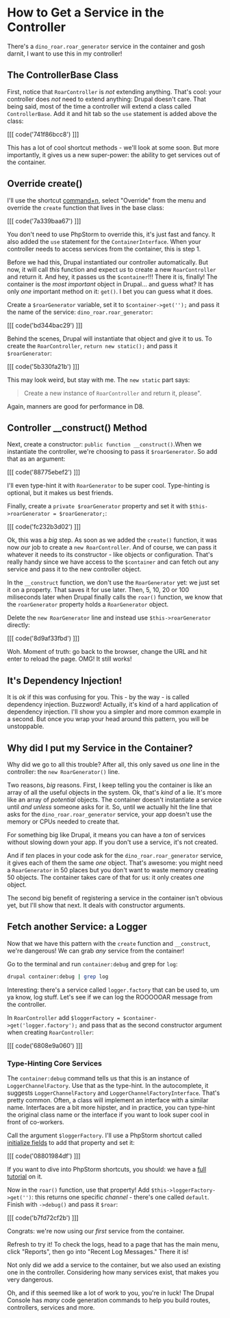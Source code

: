# How to Get a Service in the Controller

There's a `dino_roar.roar_generator` service in the container and gosh darnit, I
want to use this in my controller!

## The ControllerBase Class

First, notice that `RoarController` is *not* extending anything. That's cool: your
controller does *not* need to extend anything: Drupal doesn't care. That being said,
most of the time a controller will extend a class called `ControllerBase`. Add it
and hit tab so the `use` statement is added above the class:

[[[ code('741f86bcc8') ]]]

This has a lot of cool shortcut methods - we'll look at some soon. But more importantly,
it gives us a new super-power: the ability to get services out of the container. 

## Override create()

I'll use the shortcut [command+n](http://knpuniversity.com/screencast/phpstorm/doctrine),
select "Override" from the menu and override the `create` function that lives in
the base class:

[[[ code('7a339baa67') ]]]

You don't need to use PhpStorm to override this, it's just fast and fancy. It also
added the `use` statement for the `ContainerInterface`. When your controller needs
to access services from the container, this is step 1.

Before we had this, Drupal instantiated our controller automatically. But now, it
will call *this* function and expect *us* to create a new `RoarController` and return
it. And hey, it passes us the `$container`!!! There it is, finally! The container
is the *most important* object in Drupal... and guess what? It has only *one* important
method on it: `get()`. I bet you can guess what it does.

Create a `$roarGenerator` variable, set it to `$container->get('');` and pass it the name
of the service: `dino_roar.roar_generator`:

[[[ code('bd344bac29') ]]]

Behind the scenes, Drupal will instantiate that object and give it to us. To create
the `RoarController`, `return new static();` and pass it `$roarGenerator`:

[[[ code('5b330fa21b') ]]]

This may look weird, but stay with me. The `new static` part says:

> Create a new instance of `RoarController` and return it, please".

Again, manners are good for performance in D8.

## Controller __construct() Method

Next, create a constructor: `public function __construct()`.When we instantiate
the controller, we're choosing to pass it `$roarGenerator`. So add that as an argument:

[[[ code('88775ebef2') ]]]

I'll even type-hint it with `RoarGenerator` to be super cool. Type-hinting is
optional, but it makes us best friends.

Finally, create a `private $roarGenerator` property and set it with
`$this->roarGenerator = $roarGenerator;`:

[[[ code('fc232b3d02') ]]]

Ok, this was a *big* step. As soon as we added the `create()` function, it was now
*our* job to create a `new RoarController`. And of course, we can pass it whatever it
needs to its constructor - like objects or configuration. That's really handy since
we have access to the `$container` and can fetch out any service and pass it to
the new controller object.

In the `__construct` function, we don't use the `RoarGenerator` yet: we just set
it on a property. That saves it for use later. Then, 5, 10, 20 or 100 miliseconds
later when Drupal finally calls the `roar()` function, we know that the `roarGenerator`
property holds a `RoarGenerator` object.

Delete the `new RoarGenerator` line and instead use `$this->roarGenerator` directly:

[[[ code('8d9af33fbd') ]]]

Woh. Moment of truth: go back to the browser, change the URL and hit enter to reload
the page. OMG! It still works!

## It's Dependency Injection!

It is *ok* if this was confusing for you. This - by the way - is called dependency
injection. Buzzword! Actually, it's kind of a hard application of dependency injection.
I'll show you a simpler and more common example in a second. But once you wrap your
head around this pattern, you will be unstoppable.

## Why did I put my Service in the Container?

Why did we go to all this trouble? After all, this only saved us *one* line in the
controller: the `new RoarGenerator()` line.

Two reasons, *big* reasons. First, I keep telling you the container is like an array
of all the useful objects in the system. Ok, that's *kind* of a lie. It's more like
an array of *potential* objects. The container doesn't instantiate a service until
*and unless* someone asks for it. So, until we actually hit the line that asks for
the `dino_roar.roar_generator` service, your app doesn't use the memory or CPUs needed
to create that.

For something big like Drupal, it means you can have a *ton* of services without
slowing down your app. If you don't use a service, it's not created.

And if *ten* places in your code ask for the `dino_roar.roar_generator` service,
it gives each of them the same *one* object. That's awesome: you might need a
`RoarGenerator` in 50 places but you don't want to waste memory creating 50 objects.
The container takes care of that for us: it only creates *one* object.

The second big benefit of registering a service in the container isn't obvious yet,
but I'll show that next. It deals with constructor arguments.

## Fetch another Service: a Logger

Now that we have this pattern with the `create` function and `__construct`, we're
dangerous! We can grab *any* service from the container!

Go to the terminal and run `container:debug` and grep for `log`:

```bash
drupal container:debug | grep log
```

Interesting: there's a service called `logger.factory` that can be used to, um ya
know, log stuff. Let's see if we can log the ROOOOOAR message from the controller.

In `RoarController` add `$loggerFactory = $container->get('logger.factory');` and
pass that as the second constructor argument when creating `RoarController`:

[[[ code('6808e9a060') ]]]

### Type-Hinting Core Services

The `container:debug` command tells us that this is an instance of `LoggerChannelFactory`.
Use that as the type-hint. In the autocomplete, it suggests `LoggerChannelFactory`
and `LoggerChannelFactoryInterface`. That's pretty common. Often, a class will implement
an interface with a similar name. Interfaces are a bit more hipster, and in practice,
you can type-hint the original class name or the interface if you want to look super
cool in front of co-workers.

Call the argument `$loggerFactory`. I'll use a PhpStorm shortcut called
[initialize fields](http://knpuniversity.com/screencast/phpstorm/service-shortcuts#generating-constructor-properties)
to add that property and set it:

[[[ code('08801984df') ]]]

If you want to dive into PhpStorm shortcuts, you should: we have a
[full tutorial](http://knpuniversity.com/screencast/phpstorm) on it.

Now in the `roar()` function, use that property! Add `$this->loggerFactory->get('')`: this
returns one specific *channel* - there's one called `default`. Finish with `->debug()`
and pass it `$roar`:

[[[ code('b7fd72cf2b') ]]]

Congrats: we're now using our *first* service from the container.

Refresh to try it! To check the logs, head to a page that has the main menu, click
"Reports", then go into "Recent Log Messages." There it is! 

Not only did we add a service to the container, but we also used an existing one
in the controller. Considering how many services exist, that makes you very dangerous. 

Oh, and if this seemed like a lot of work to you, you're in luck! The Drupal Console
has *many* code generation commands to help you build routes, controllers, services
and more.
